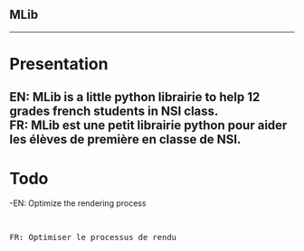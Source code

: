 ## MLib
----------------------------------------------------------------------------------------------
# Presentation
EN: MLib is a little python librairie to help 12 grades french students in NSI class.<br />
FR: MLib est une petit librairie python pour aider les élèves de première en classe de NSI.<br />
----------------------------------------------------------------------------------------------
# Todo
-EN: Optimize the rendering process<br />
<pre> <pre>FR: Optimiser le processus de rendu

